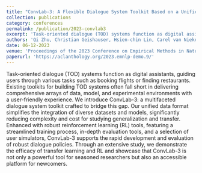 ```yaml
---
title: "ConvLab-3: A Flexible Dialogue System Toolkit Based on a Unified Data Format"
collection: publications
category: conferences
permalink: /publication/2023-convlab3
excerpt: 'Task-oriented dialogue (TOD) systems function as digital assistants, guiding users through various tasks such as booking flights or finding restaurants. Existing toolkits for building TOD systems often fall short in delivering comprehensive arrays of data, model, and experimental environments with a user-friendly experience. We introduce ConvLab-3: a multifaceted dialogue system toolkit crafted to bridge this gap. Our unified data format simplifies the integration of diverse datasets and models, significantly reducing complexity and cost for studying generalization and transfer. Enhanced with robust reinforcement learning (RL) tools, featuring a streamlined training process, in-depth evaluation tools, and a selection of user simulators, ConvLab-3 supports the rapid development and evaluation of robust dialogue policies. Through an extensive study, we demonstrate the efficacy of transfer learning and RL and showcase that ConvLab-3 is not only a powerful tool for seasoned researchers but also an accessible platform for newcomers.'
authors: 'Qi Zhu, Christian Geishauser, Hsien-chin Lin, Carel van Niekerk, Baolin Peng, Zheng Zhang, Michael Heck, Nurul Lubis, Dazhen Wan, Xiaochen Zhu, Jianfeng Gao, Milica Gašić, Minlie Huang'
date: 06-12-2023
venue: 'Proceedings of the 2023 Conference on Empirical Methods in Natural Language Processing: System Demonstrations'
paperurl: 'https://aclanthology.org/2023.emnlp-demo.9/'
---
```

Task-oriented dialogue (TOD) systems function as digital assistants, guiding users through various tasks such as booking flights or finding restaurants. Existing toolkits for building TOD systems often fall short in delivering comprehensive arrays of data, model, and experimental environments with a user-friendly experience. We introduce ConvLab-3: a multifaceted dialogue system toolkit crafted to bridge this gap. Our unified data format simplifies the integration of diverse datasets and models, significantly reducing complexity and cost for studying generalization and transfer. Enhanced with robust reinforcement learning (RL) tools, featuring a streamlined training process, in-depth evaluation tools, and a selection of user simulators, ConvLab-3 supports the rapid development and evaluation of robust dialogue policies. Through an extensive study, we demonstrate the efficacy of transfer learning and RL and showcase that ConvLab-3 is not only a powerful tool for seasoned researchers but also an accessible platform for newcomers.

